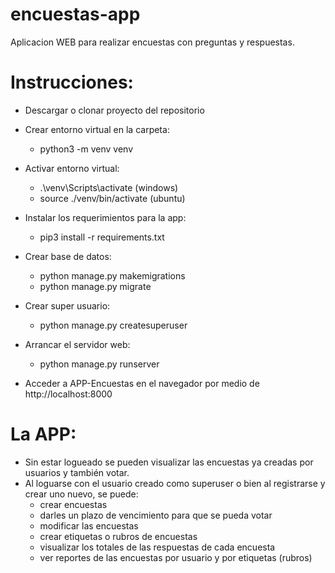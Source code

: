 # encuestas-app


Aplicacion WEB para realizar encuestas con preguntas y respuestas.

# Instrucciones:

- Descargar o clonar proyecto del repositorio

- Crear entorno virtual en la carpeta: 
    - python3 -m venv venv
    
- Activar entorno virtual: 
    - .\venv\Scripts\activate (windows)
    - source ./venv/bin/activate (ubuntu)

- Instalar los requerimientos para la app:
    - pip3 install -r requirements.txt
    
- Crear base de datos: 
    - python manage.py makemigrations
    - python manage.py migrate

- Crear super usuario:
    - python manage.py createsuperuser 
  
- Arrancar el servidor web:
    - python manage.py runserver
    
- Acceder a APP-Encuestas en el navegador por medio de http://localhost:8000


# La APP:

- Sin estar logueado se pueden visualizar las encuestas ya creadas por usuarios y también votar.
- Al loguarse con el usuario creado como superuser o bien al registrarse y crear uno nuevo, se puede:
    - crear encuestas
    - darles un plazo de vencimiento para que se pueda votar
    - modificar las encuestas
    - crear etiquetas o rubros de encuestas
    - visualizar los totales de las respuestas de cada encuesta
    - ver reportes de las encuestas por usuario y por etiquetas (rubros)
